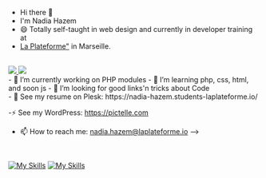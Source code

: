 - Hi there 👋
- I'm Nadia Hazem
- 😄 Totally self-taught in web design and currently in developer training at 
- <a href="https://laplateforme.io/"><img src="">La Plateforme"</a> in Marseille.
<br>
<p style="display:inline">
  <a href="[https://skillicons.dev](https://www.linkedin.com/in/pictelle/)">
    <img src="https://skillicons.dev/icons?i=linkedin" />
  </a>
  <a href="[https://skillicons.dev](https://github.com/nadia-hazem/)">
    <img src="https://skillicons.dev/icons?i=github" />
  </a>
</p> 
<br>
- 🔭 I’m currently working on PHP modules
- 🌱 I’m learning php, css, html, and soon js
- 👯 I’m looking for good links'n tricks about Code 
<br>
- 💬 See my resume on Plesk: https://nadia-hazem.students-laplateforme.io/

-⚡ See my WordPress: https://pictelle.com
- 📫 How to reach me: nadia.hazem@laplateforme.io
-->

<br>

  [![My Skills](https://skillicons.dev/icons?i=html,css,bootstrap,jquery,php,mysql,js,py,shell)](https://skillicons.dev)
  [![My Skills](https://skillicons.dev/icons?i=aws,ai,ps,vscode,figma,wordpress)](https://skillicons.dev)
